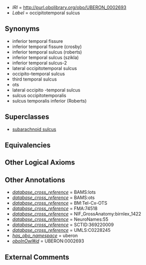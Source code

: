  * *IRI* = http://purl.obolibrary.org/obo/UBERON_0002693
 * *Label* = occipitotemporal sulcus

## Synonyms

 * inferior temporal fissure
 * inferior temporal fissure (crosby)
 * inferior temporal sulcus (roberts)
 * inferior temporal sulcus (szikla)
 * inferior temporal sulcus-2
 * lateral occipitotemporal sulcus
 * occipito-temporal sulcus
 * third temporal sulcus
 * ots
 * lateral occipito -temporal sulcus
 * sulcus occipitotemporalis
 * sulcus temporalis inferior (Roberts)

## Superclasses

 * [subarachnoid sulcus](../../UBERON/34/UBERON_0008334.md)

## Equivalencies


## Other Logical Axioms


## Other Annotations

 * *[database_cross_reference](../../ef/oboInOwl#hasDbXref.md)* = BAMS:lots
 * *[database_cross_reference](../../ef/oboInOwl#hasDbXref.md)* = BAMS:ots
 * *[database_cross_reference](../../ef/oboInOwl#hasDbXref.md)* = BM:Tel-Cx-OTS
 * *[database_cross_reference](../../ef/oboInOwl#hasDbXref.md)* = FMA:74518
 * *[database_cross_reference](../../ef/oboInOwl#hasDbXref.md)* = NIF_GrossAnatomy:birnlex_1422
 * *[database_cross_reference](../../ef/oboInOwl#hasDbXref.md)* = NeuroNames:55
 * *[database_cross_reference](../../ef/oboInOwl#hasDbXref.md)* = SCTID:369220009
 * *[database_cross_reference](../../ef/oboInOwl#hasDbXref.md)* = UMLS:C0228245
 * *[has_obo_namespace](../../ce/oboInOwl#hasOBONamespace.md)* = uberon
 * *[oboInOwl#id](../../id/oboInOwl#id.md)* = UBERON:0002693

## External Comments

